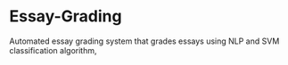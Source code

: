 # Essay-Grading
Automated essay grading system that grades essays using NLP and SVM classification algorithm,
